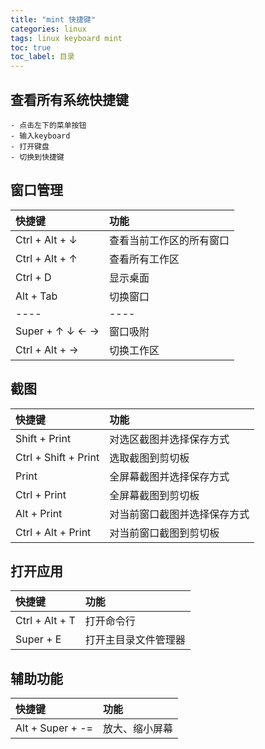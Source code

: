 ```yaml
---
title: "mint 快捷键"
categories: linux
tags: linux keyboard mint 
toc: true
toc_label: 目录
---
```


## 查看所有系统快捷键
```
- 点击左下的菜单按钮
- 输入keyboard
- 打开键盘
- 切换到快捷键
```

## 窗口管理

| 快捷键 | 功能  |
|:--------|:-------|
Ctrl + Alt + ↓ | 查看当前工作区的所有窗口
Ctrl + Alt + ↑ | 查看所有工作区
Ctrl + D | 显示桌面
Alt + Tab | 切换窗口
---- | ----
Super + ↑ ↓ ← → | 窗口吸附
Ctrl + Alt + → | 切换工作区

## 截图
| 快捷键 | 功能  |
|:--------|:-------|
Shift + Print | 对选区截图并选择保存方式
Ctrl + Shift + Print | 选取截图到剪切板
Print | 全屏幕截图并选择保存方式
Ctrl + Print | 全屏幕截图到剪切板
Alt + Print | 对当前窗口截图并选择保存方式
Ctrl + Alt + Print | 对当前窗口截图到剪切板

## 打开应用
| 快捷键 | 功能  |
|:--------|:-------|
Ctrl + Alt + T | 打开命令行
Super + E | 打开主目录文件管理器

## 辅助功能
| 快捷键 | 功能  |
|:--------|:-------|
Alt + Super + -= | 放大、缩小屏幕


